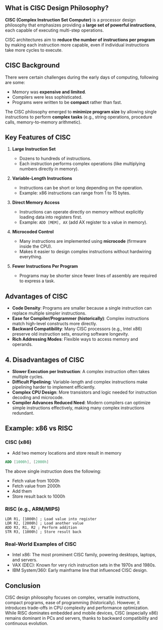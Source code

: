## What is CISC Design Philosophy?

**CISC (Complex Instruction Set Computer)** is a processor design philosophy that emphasizes providing a **large set of powerful instructions**, each capable of executing multi-step operations.

CISC architectures aim to **reduce the number of instructions per program** by making each instruction more capable, even if individual instructions take more cycles to execute.

## CISC Background

There were certain challenges during the early days of computing, following are some:

- Memory was **expensive and limited**.
- Compilers were less sophisticated.
- Programs were written to be **compact** rather than fast.

The CISC philosophy emerged to **minimize program size** by allowing single instructions to perform **complex tasks** (e.g., string operations, procedure calls, memory-to-memory arithmetic).

## Key Features of CISC

1. **Large Instruction Set**

   - Dozens to hundreds of instructions.
   - Each instruction performs complex operations (like multiplying numbers directly in memory).

2. **Variable-Length Instructions**

   - Instructions can be short or long depending on the operation.
   - Example: x86 instructions can range from 1 to 15 bytes.

3. **Direct Memory Access**

   - Instructions can operate directly on memory without explicitly loading data into registers first.
   - Example: `ADD [MEM], AX` (add AX register to a value in memory).

4. **Microcoded Control**

   - Many instructions are implemented using **microcode** (firmware inside the CPU).
   - Makes it easier to design complex instructions without hardwiring everything.

5. **Fewer Instructions Per Program**
   - Programs may be shorter since fewer lines of assembly are required to express a task.

## Advantages of CISC

- **Code Density**: Programs are smaller because a single instruction can replace multiple simpler instructions.
- **Ease for Compiler/Programmer (historically)**: Complex instructions match high-level constructs more directly.
- **Backward Compatibility**: Many CISC processors (e.g., Intel x86) preserve old instruction sets, ensuring software longevity.
- **Rich Addressing Modes**: Flexible ways to access memory and operands.

## 4. Disadvantages of CISC

- **Slower Execution per Instruction**: A complex instruction often takes multiple cycles.
- **Difficult Pipelining**: Variable-length and complex instructions make pipelining harder to implement efficiently.
- **Complex CPU Design**: More transistors and logic needed for instruction decoding and microcode.
- **Compiler Advances Reduced Need**: Modern compilers can optimize simple instructions effectively, making many complex instructions redundant.

## Example: x86 vs RISC

### CISC (x86)

- Add two memory locations and store result in memory

```nasm
ADD [1000h], [2000h]
```

The above single instruction does the following:

- Fetch value from 1000h
- Fetch value from 2000h
- Add them
- Store result back to 1000h

### RISC (e.g., ARM/MIPS)

```armasm
LDR R1, [1000h] ; Load value into register
LDR R2, [2000h] ; Load another value
ADD R3, R1, R2 ; Perform addition
STR R3, [1000h] ; Store result back
```

### Real-World Examples of CISC

- Intel x86: The most prominent CISC family, powering desktops, laptops, and servers.
- VAX (DEC): Known for very rich instruction sets in the 1970s and 1980s.
- IBM System/360: Early mainframe line that influenced CISC design.

## Conclusion

CISC design philosophy focuses on complex, versatile instructions, compact programs, ease of programming (historically).
However, it introduces trade-offs in CPU complexity and performance optimization.
While RISC dominates embedded and mobile devices, CISC (especially x86) remains dominant in PCs and servers, thanks to backward compatibility and continuous evolution.
